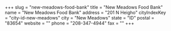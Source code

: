 +++
slug = "new-meadows-food-bank"
title = "New Meadows Food Bank"
name = "New Meadows Food Bank"
address = "201 N Heigho"
cityIndexKey = "city-id-new-meadows"
city = "New Meadows"
state = "ID"
postal = "83654"
website = ""
phone = "208-347-4944"
fax = ""
+++
